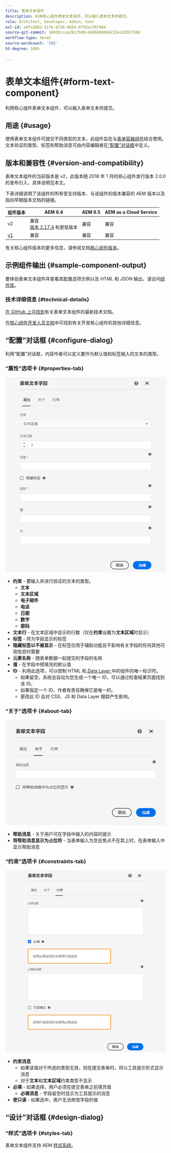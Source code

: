 ```yaml
---
title: 表单文本组件
description: 利用核心组件表单文本组件，可以输入表单文本供提交。
role: Architect, Developer, Admin, User
exl-id: e8fa3881-51fb-4726-9654-8f93acfb7464
source-git-commit: 16930ccaa281f9d9c4ddbb890d4222e128557580
workflow-type: tm+mt
source-wordcount: '582'
ht-degree: 100%

---
```


# 表单文本组件{#form-text-component}

利用核心组件表单文本组件，可以输入表单文本供提交。

## 用途 {#usage}

使用表单文本组件可提交不同类型的文本，此组件旨在与[表单容器组件](form-container.md)结合使用。文本验证的类型、标签和帮助消息可由内容编辑者在[“配置”对话框](#configure-dialog)中定义。

## 版本和兼容性 {#version-and-compatibility}

表单文本组件的当前版本是 v2，此版本随 2018 年 1 月的核心组件发行版本 2.0.0 的发布引入，具体说明见本文。

下表详细说明了该组件的所有受支持版本、与该组件的版本兼容的 AEM 版本以及指向早期版本文档的链接。

| 组件版本 | AEM 6.4 | AEM 6.5 | AEM as a Cloud Service |
|--- |--- |--- |---|
| v2 | 兼容<br>[版本 2.17.4](/help/versions.md) 和更低版本 | 兼容 | 兼容 |
| [v1](/help/components/v1/form-text-v1.md) | 兼容 | 兼容 | 兼容 |

有关核心组件版本的更多信息，请参阅文档[核心组件版本](/help/versions.md)。

## 示例组件输出 {#sample-component-output}

要体验表单文本组件并查看其配置选项示例以及 HTML 和 JSON 输出，请访问[组件库](https://adobe.com/go/aem_cmp_library_form_text_cn)。

### 技术详细信息 {#technical-details}

[在 GitHub 上可找到](https://adobe.com/go/aem_cmp_tech_form_text_v2_cn)有关表单文本组件的最新技术文档。

在[核心组件开发人员文档](/help/developing/overview.md)中可找到有关开发核心组件的其他详细信息。

## “配置”对话框 {#configure-dialog}

利用“配置”对话框，内容作者可以定义要作为默认值和标签输入的文本的类型。

### “属性”选项卡 {#properties-tab}

![“属性”选项卡](/help/assets/form-text-edit-properties.png)

* **约束** - 要输入并进行验证的文本的类型。
   * **文本**
   * **文本区域**
   * **电子邮件**
   * **电话**
   * **日期**
   * **数字**
   * **密码**
* **文本行** - 在文本区域中显示的行数（仅在&#x200B;**约束**&#x200B;设置为&#x200B;**文本区域**&#x200B;时显示）
* **标签** - 将为字段显示的标签
* **隐藏标签以不被显示** - 在标签仅用于辅助功能且不影响有关字段的任何其他可视信息时需要
* **元素名称** - 随表单数据一起提交的字段的名称
* **值** - 在字段中预填充的默认值
* **ID** - 利用此选项，可以控制 HTML 和[ Data Layer ](/help/developing/data-layer/overview.md)中的组件的唯一标识符。
   * 如果留空，系统会自动为您生成一个唯一 ID，可以通过检查结果页面找到该 ID。
   * 如果指定一个 ID，作者有责任确保它是唯一的。
   * 更改此 ID 会对 CSS、JS 和 Data Layer 跟踪产生影响。

### “关于”选项卡 {#about-tab}

![“关于”选项卡](/help/assets/form-text-edit-about.png)

* **帮助消息** - 关于用户可在字段中输入的内容的提示
* **将帮助消息显示为占位符** - 当表单输入为空且焦点不在其上时，在表单输入中显示帮助消息

### “约束”选项卡 {#constraints-tab}

![“约束”选项卡](/help/assets/form-text-edit-constraints.png)

* **约束消息**
   * 如果该值对于所选的类型无效，则在提交表单时，将以工具提示形式显示消息
   * 对于&#x200B;**文本**&#x200B;和&#x200B;**文本区域**&#x200B;约束类型不显示
* **必填** - 如果选择，用户必须在提交表单之前填充值
   * **必填消息** - 字段留空时显示为工具提示的消息
* **使只读** - 如果选中，用户无法修改字段的值

## “设计”对话框 {#design-dialog}

### “样式”选项卡 {#styles-tab}

表单文本组件支持 AEM [样式系统](/help/get-started/authoring.md#component-styling)。
